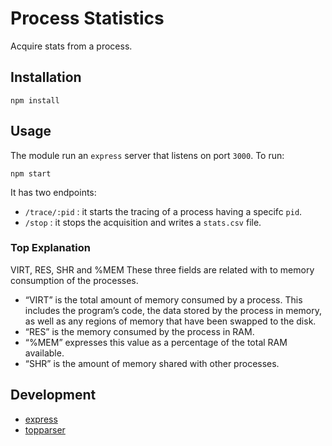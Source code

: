 # Process Statistics   

Acquire stats from a process.     

## Installation   

```  
npm install 
```

## Usage     

The module run an `express` server that listens on port `3000`. 
To run: 
``` 
npm start  
```  


It has two endpoints:  
* `/trace/:pid` : it starts the tracing of a process having a specifc `pid`.   
* `/stop` : it stops the acquisition and writes a `stats.csv` file.   



### Top Explanation
VIRT, RES, SHR and %MEM
These three fields are related with to memory consumption of the processes. 
* “VIRT” is the total amount of memory consumed by a process. This includes the program’s code, the data stored by the process in memory, as well as any regions of memory that have been swapped to the disk. 
* “RES” is the memory consumed by the process in RAM.
* “%MEM” expresses this value as a percentage of the total RAM available. 
* “SHR” is the amount of memory shared with other processes.




## Development   
* [express](https://expressjs.com)  
* [topparser](https://github.com/devalexqt/topparser)


